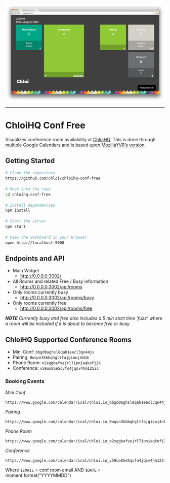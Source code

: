 [![Screenshot of the ChloiHQ conf free display.](preview.png)](https://github.com/chloi/yvr-conf-free)

***

# ChloiHQ Conf Free

Visualizes conference room availability at [ChloiHQ](http://chloi.io). This is done through multiple Google Calendars and is based upon [MozillaYVR’s version](https://yvr-conf.paas.allizom.org/).

## Getting Started

```sh
# Clone the repository
https://github.com/chloi/chloihq-conf-free

# Move into the repo
cd chloihq-conf-free

# Install dependencies
npm install

# Start the server
npm start

# View the dashboard in your browser
open http://localhost:5000
```

## Endpoints and API

* Main Widget
  * http://0.0.0.0:3002/
* All Rooms and related Free / Busy information
  * http://0.0.0.0:3002/api/rooms
* Only rooms currently busy
  * http://0.0.0.0:3002/api/rooms/busy
* Only rooms currently free
  * http://0.0.0.0:3002/api/rooms/free

_**NOTE** Currently busy and free also includes a 5 min start time 'fuzz' where a room will be included if it is about to become free or busy_

## ChloiHQ Supported Conference Rooms

* Mini Conf: `bbgd0aghsl8qah1eecl3qn44js`
* Pairing: `0uqvn3kbbqhgltfajgiouj4nb0`
* Phone Room: `o2sggbafvejrl71pnjaqkofj2k`
* Conference: `v59uo85e5qvfo4jqsv4hm125ic`

### Booking Events

_Mini Conf_

```
https://www.google.com/calendar/ical/chloi.io_bbgd0aghsl8qah1eecl3qn44js%40group.calendar.google.com/public/basic.ics
```

_Pairing_

```
https://www.google.com/calendar/ical/chloi.io_0uqvn3kbbqhgltfajgiouj4nb0%40group.calendar.google.com/public/basic.ics
```

_Phone Room_

```
https://www.google.com/calendar/ical/chloi.io_o2sggbafvejrl71pnjaqkofj2k%40group.calendar.google.com/public/basic.ics
```

_Conference_

```
https://www.google.com/calendar/ical/chloi.io_v59uo85e5qvfo4jqsv4hm125ic%40group.calendar.google.com/public/basic.ics
```

Where `$EMAIL` = conf room email AND `$DATE` = moment.format("YYYYMMDD")

<!--
Deployment at Mozilla YVR
=============

*This will only apply for folks that have Mozilla LDAP accounts*

To deploy to the Mozilla PaaS, you will first need to be a member of the YVR group. If you're not, feel free to ping cturra for access.
With access (and the stackato client), run the following commands to login and join the group:

```
  stackato target api.paas.allizom.org
  stackato login <email>
  stackato group yvr
```

From this point, you can deploy normally :)
-->
